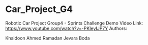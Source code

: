 # Car_Project_G4
 Robotic Car Project Group4 - Sprints Challenge
Demo Video Link:
https://www.youtube.com/watch?v=-PKIeyIJP7Y
Authors:

Khaldoon
Ahmed Ramadan
Jevara
Boda

